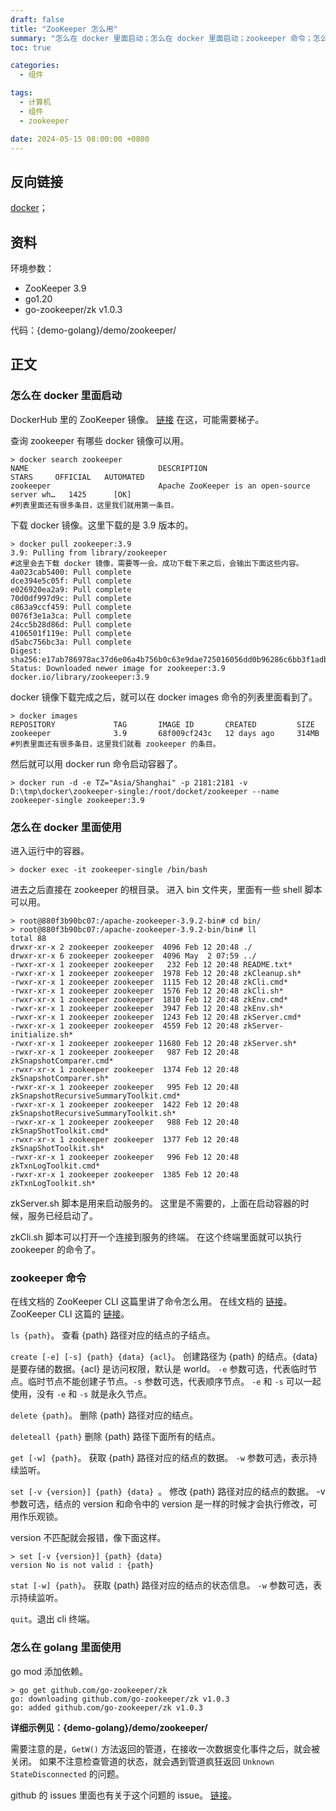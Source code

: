 ```yaml
---
draft: false
title: "ZooKeeper 怎么用"
summary: "怎么在 docker 里面启动；怎么在 docker 里面启动；zookeeper 命令；怎么在 golang 里面使用；"
toc: true

categories:
  - 组件

tags:
  - 计算机
  - 组件
  - zookeeper

date: 2024-05-15 08:00:00 +0800
---
```


## 反向链接

[docker](/计算机/应用/docker/windows.md)；

## 资料

环境参数：

- ZooKeeper 3.9
- go1.20
- go-zookeeper/zk v1.0.3

代码：{demo-golang}/demo/zookeeper/

## 正文

### 怎么在 docker 里面启动

DockerHub 里的 ZooKeeper 镜像。
[链接](https://hub.docker.com/_/zookeeper) 在这，可能需要梯子。

查询 zookeeper 有哪些 docker 镜像可以用。

```
> docker search zookeeper
NAME                             DESCRIPTION                                     STARS     OFFICIAL   AUTOMATED
zookeeper                        Apache ZooKeeper is an open-source server wh…   1425      [OK]
#列表里面还有很多条目，这里我们就用第一条目。
```

下载 docker 镜像。这里下载的是 3.9 版本的。

```
> docker pull zookeeper:3.9
3.9: Pulling from library/zookeeper
#这里会去下载 docker 镜像，需要等一会。成功下载下来之后，会输出下面这些内容。
4a023cab5400: Pull complete
dce394e5c05f: Pull complete
e026920ea2a9: Pull complete
70d0df997d9c: Pull complete
c863a9ccf459: Pull complete
0076f3e1a3ca: Pull complete
24cc5b28d86d: Pull complete
4106501f119e: Pull complete
d5abc756bc3a: Pull complete
Digest: sha256:e17ab786978ac37d6e06a4b756b0c63e9dae725016056dd0b96286c6bb3f1adb
Status: Downloaded newer image for zookeeper:3.9
docker.io/library/zookeeper:3.9
```

docker 镜像下载完成之后，就可以在 docker images 命令的列表里面看到了。

```
> docker images
REPOSITORY             TAG       IMAGE ID       CREATED         SIZE
zookeeper              3.9       68f009cf243c   12 days ago     314MB
#列表里面还有很多条目，这里我们就看 zookeeper 的条目。
```

然后就可以用 docker run 命令启动容器了。

```
> docker run -d -e TZ="Asia/Shanghai" -p 2181:2181 -v D:\tmp\docker\zookeeper-single:/root/docket/zookeeper --name zookeeper-single zookeeper:3.9
```

### 怎么在 docker 里面使用

进入运行中的容器。

```
> docker exec -it zookeeper-single /bin/bash
```

进去之后直接在 zookeeper 的根目录。
进入 bin 文件夹，里面有一些 shell 脚本可以用。

```
> root@880f3b90bc07:/apache-zookeeper-3.9.2-bin# cd bin/
> root@880f3b90bc07:/apache-zookeeper-3.9.2-bin/bin# ll
total 88
drwxr-xr-x 2 zookeeper zookeeper  4096 Feb 12 20:48 ./
drwxr-xr-x 6 zookeeper zookeeper  4096 May  2 07:59 ../
-rwxr-xr-x 1 zookeeper zookeeper   232 Feb 12 20:48 README.txt*
-rwxr-xr-x 1 zookeeper zookeeper  1978 Feb 12 20:48 zkCleanup.sh*
-rwxr-xr-x 1 zookeeper zookeeper  1115 Feb 12 20:48 zkCli.cmd*
-rwxr-xr-x 1 zookeeper zookeeper  1576 Feb 12 20:48 zkCli.sh*
-rwxr-xr-x 1 zookeeper zookeeper  1810 Feb 12 20:48 zkEnv.cmd*
-rwxr-xr-x 1 zookeeper zookeeper  3947 Feb 12 20:48 zkEnv.sh*
-rwxr-xr-x 1 zookeeper zookeeper  1243 Feb 12 20:48 zkServer.cmd*
-rwxr-xr-x 1 zookeeper zookeeper  4559 Feb 12 20:48 zkServer-initialize.sh*
-rwxr-xr-x 1 zookeeper zookeeper 11680 Feb 12 20:48 zkServer.sh*
-rwxr-xr-x 1 zookeeper zookeeper   987 Feb 12 20:48 zkSnapshotComparer.cmd*
-rwxr-xr-x 1 zookeeper zookeeper  1374 Feb 12 20:48 zkSnapshotComparer.sh*
-rwxr-xr-x 1 zookeeper zookeeper   995 Feb 12 20:48 zkSnapshotRecursiveSummaryToolkit.cmd*
-rwxr-xr-x 1 zookeeper zookeeper  1422 Feb 12 20:48 zkSnapshotRecursiveSummaryToolkit.sh*
-rwxr-xr-x 1 zookeeper zookeeper   988 Feb 12 20:48 zkSnapShotToolkit.cmd*
-rwxr-xr-x 1 zookeeper zookeeper  1377 Feb 12 20:48 zkSnapShotToolkit.sh*
-rwxr-xr-x 1 zookeeper zookeeper   996 Feb 12 20:48 zkTxnLogToolkit.cmd*
-rwxr-xr-x 1 zookeeper zookeeper  1385 Feb 12 20:48 zkTxnLogToolkit.sh*
```

zkServer.sh 脚本是用来启动服务的。
这里是不需要的，上面在启动容器的时候，服务已经启动了。

zkCli.sh 脚本可以打开一个连接到服务的终端。
在这个终端里面就可以执行 zookeeper 的命令了。

### zookeeper 命令

在线文档的 ZooKeeper CLI 这篇里讲了命令怎么用。
在线文档的 [链接](https://zookeeper.apache.org/)。
ZooKeeper CLI 这篇的 [链接](https://zookeeper.apache.org/doc/current/zookeeperCLI.html)。

`ls {path}`。
查看 {path} 路径对应的结点的子结点。

`create [-e] [-s] {path} {data} {acl}`。
创建路径为 {path} 的结点。{data} 是要存储的数据。{acl} 是访问权限，默认是 world。
`-e` 参数可选，代表临时节点。临时节点不能创建子节点。`-s` 参数可选，代表顺序节点。
`-e` 和 `-s` 可以一起使用，没有 `-e` 和 `-s` 就是永久节点。

`delete {path}`。
删除 {path} 路径对应的结点。

`deleteall {path}`
删除 {path} 路径下面所有的结点。

`get [-w] {path}`。
获取 {path} 路径对应的结点的数据。
`-w` 参数可选，表示持续监听。

`set [-v {version}] {path} {data} `。
修改 {path} 路径对应的结点的数据。
-v 参数可选，结点的 version 和命令中的 version 是一样的时候才会执行修改，可用作乐观锁。

version 不匹配就会报错，像下面这样。

```
> set [-v {version}] {path} {data}
version No is not valid : {path}
```

`stat [-w] {path}`。
获取 {path} 路径对应的结点的状态信息。
`-w` 参数可选，表示持续监听。

`quit`。退出 cli 终端。

### 怎么在 golang 里面使用

go mod 添加依赖。

```
> go get github.com/go-zookeeper/zk
go: downloading github.com/go-zookeeper/zk v1.0.3
go: added github.com/go-zookeeper/zk v1.0.3
```

**详细示例见：{demo-golang}/demo/zookeeper/**

需要注意的是，`GetW()` 方法返回的管道，在接收一次数据变化事件之后，就会被关闭。
如果不注意检查管道的状态，就会遇到管道疯狂返回 `Unknown StateDisconnected` 的问题。

github 的 issues 里面也有关于这个问题的 issue。
[链接](https://github.com/samuel/go-zookeeper/issues/80)。
